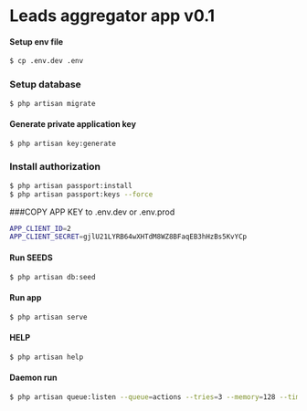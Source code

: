 # Leads aggregator app v0.1

#### Setup env file
````bash
$ cp .env.dev .env
````
### Setup database 
```bash
$ php artisan migrate
```
#### Generate private application key
````bash
$ php artisan key:generate
````
### Install authorization 
````bash
$ php artisan passport:install
$ php artisan passport:keys --force

````
###COPY APP KEY to .env.dev or .env.prod
````bash
APP_CLIENT_ID=2
APP_CLIENT_SECRET=gjlU21LYRB64wXHTdM8WZ8BFaqEB3hHzBs5KvYCp
````

#### Run SEEDS
````bash
$ php artisan db:seed
````
#### Run app
````bash
$ php artisan serve
````
#### HELP
````bash
$ php artisan help
````
#### Daemon run
````bash
$ php artisan queue:listen --queue=actions --tries=3 --memory=128 --timeout=300 >> storage/logs/queue_log.log &
````
